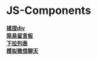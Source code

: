 # JS-Components

 [**揉捏div**](https://sasa0429.github.io/JS-Components/first/freeModifyDiv/index.html)  
 [**简易留言板**](https://sasa0429.github.io/JS-Components/first/simpleMessageBoard/index.html)  
 [**下拉列表**](https://sasa0429.github.io/JS-Components/first/dropDownList/index.html)  
 [**模拟微信聊天**](https://sasa0429.github.io/JS-Components/first/imitateChat/index.html) 

